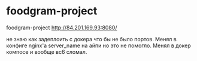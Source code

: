 # foodgram-project
foodgram-project
http://84.201.169.93:8080/


не знаю как задеплоить с докера что бы не было портов. 
Менял в конфиге nginx'a server_name на айпи но это не помогло.
Менял в докер компосе и вообще вс6 сломал. 
